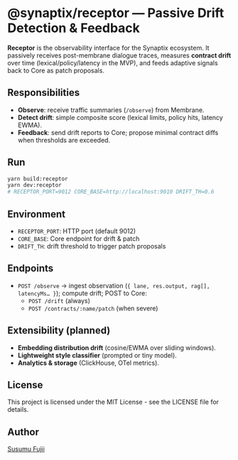 # @synaptix/receptor — Passive Drift Detection & Feedback

**Receptor** is the observability interface for the Synaptix ecosystem. It passively receives post-membrane dialogue traces, measures **contract drift** over time (lexical/policy/latency in the MVP), and feeds adaptive signals back to Core as patch proposals.

## Responsibilities

- **Observe**: receive traffic summaries (`/observe`) from Membrane.
- **Detect drift**: simple composite score (lexical limits, policy hits, latency EWMA).
- **Feedback**: send drift reports to Core; propose minimal contract diffs when thresholds are exceeded.

## Run

```bash
yarn build:receptor
yarn dev:receptor
# RECEPTOR_PORT=9012 CORE_BASE=http://localhost:9010 DRIFT_TH=0.6
```

## Environment

- `RECEPTOR_PORT`: HTTP port (default 9012)
- `CORE_BASE`: Core endpoint for drift & patch
- `DRIFT_TH`: drift threshold to trigger patch proposals

## Endpoints

- `POST /observe` → ingest observation (`{ lane, res.output, rag[], latencyMs… }`); compute drift; POST to Core:
  - `POST /drift` (always)
  - `POST /contracts/:name/patch` (when severe)

## Extensibility (planned)

- **Embedding distribution drift** (cosine/EWMA over sliding windows).
- **Lightweight style classifier** (prompted or tiny model).
- **Analytics & storage** (ClickHouse, OTel metrics).

## License

This project is licensed under the MIT License - see the LICENSE file for details.

## Author

[Susumu Fujii](https://github.com/sujii)
